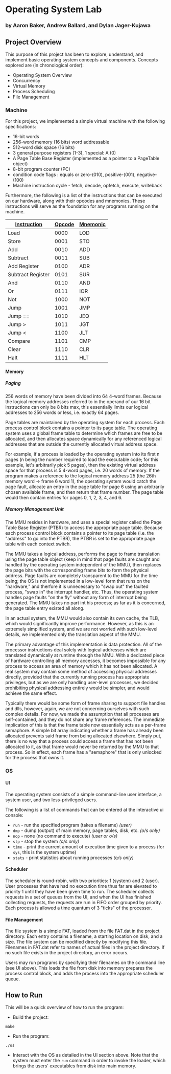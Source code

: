 # Operating System Lab

### by Aaron Baker, Andrew Ballard, and Dylan Jager-Kujawa

## Project Overview
This purpose of this project has been to explore, understand, and implement basic operating system concepts and components. Concepts explored are (in chronological order):

- Operating System Overview
- Concurrency
- Virtual Memory
- Process Scheduling
- File Management

### Machine

For this project, we implemented a simple virtual machine with the following specifications:

 - 16-bit words
 - 256-word memory (16 bits) word addressable
 - 512-word disk space (16 bits)
 - 3 general purpose registers (1-3), 1 special: A (0)
 - A Page Table Base Register (implemented as a pointer to a PageTable object)
 - 8-bit program counter (PC)
 - condition code flags : equals or zero-(010), positive-(001), negative-(100)
 - Machine instruction cycle - fetch, decode, opfetch, execute, writeback

Furthermore, the following is a list of the instructions that can be executed on our hardware, along with their opcodes and mnemonics. These instructions will serve as the foundation for any programs running on the machine.

| <u>Instruction</u> | <u>Opcode</u> | <u>Mnemonic</u> |
|--------------------|---------------|-----------------|
|Load                |0000           |LOD              |
|Store               |0001           |STO              |
|Add                 |0010           |ADD              |
|Subtract            |0011           |SUB              |
|Add Register        |0100           |ADR              |
|Subtract Register   |0101           |SUR              |
|And                 |0110           |AND              |
|Or                  |0111           |IOR              |
|Not                 |1000           |NOT              |
|Jump                |1001           |JMP              |
|Jump ==             |1010           |JEQ              |
|Jump >              |1011           |JGT              |
|Jump <              |1100           |JLT              |
|Compare             |1101           |CMP              |
|Clear               |1110           |CLR              |
|Halt                |1111           |HLT              |

#### Memory

##### Paging
256 words of memory have been divided into 64 4-word frames. Because the logical memory addresses referred to in the operand of our 16 bit instructions can only be 8 bits max, this essentially limits our logical addresses to 256 words or less, i.e. exactly 64 pages.

Page tables are maintained by the operating system for each process. Each process control block contains a pointer to its page table. The operating system uses a global frame table to determine which frames are free to be allocated, and then allocates space dynamically for any referenced logical addresses that are outside the currently allocated virtual address space.

For example, if a process is loaded by the operating system into its first n pages (n being the number required to load the executable code; for this example, let's arbitrarily pick 5 pages), then the existing virtual address space for that process is 5 4-word pages, i.e. 20 words of memory. If the program makes a reference to the logical memory address 25 (the 26th memory word -> frame 6 word 1), the operating system would catch the page fault, allocate an entry in the page table for page 6 using an arbitrarily chosen available frame, and then return that frame number. The page table would then contain entries for pages 0, 1, 2, 3, 4, and 6.

##### Memory Management Unit
The MMU resides in hardware, and uses a special register called the Page Table Base Register (PTBR) to access the appropriate page table. Because each process control block contains a pointer to its page table (i.e. the "address" to go into the PTBR), the PTBR is set to the appropriate page table with each context switch.

The MMU takes a logical address, performs the page to frame translation using the page table object (keep in mind that page faults are caught and handled by the operating system independent of the MMU), then replaces the page bits with the corresponding frame bits to form the physical address. Page faults are completely transparent to the MMU for the time being; the OS is not implemented in a low-level form that runs on the "hardware," and therfore it is unnecessary to "swap out" the faulted process, "swap in" the interrupt handler, etc. Thus, the operating system handles page faults "on the fly" without any form of interrupt being generated. The MMU takes no part int his process; as far as it is concerned, the page table entry existed all along.

In an actual system, the MMU would also contain its own cache, the TLB, which would significantly improve performance. However, as this is an extremely simplified system, and we are not worried with such low-level details, we implemented only the translation aspect of the MMU.

The primary advantage of this implementation is data protection. All of the processor instructions deal solely with logical addresses which are translated dynamically at runtime through the MMU. With a dedicated piece of hardware controlling all memory accesses, it becomes impossible for any process to access an area of memory which it has not been allocated. A real system may contain some method of accessing physical addresses directly, provided that the currently running process has appropriate privileges, but as we are only handling user-level processes, we decided prohibiting physical addressing entirely would be simpler, and would achieve the same effect.

Typically there would be some form of frame sharing to support file handles and dlls, however, again, we are not concerning ourselves with such complex details. For now, we made the assumption that all processes are self-contained, and they do not share any frame references. The immediate implication of this is that the frame table now essentially acts as a per-frame semaphore. A simple bit array indicating whether a frame has already been allocated prevents said frame from being allocated elsewhere. Simply put, there is no way that a process could access a frame that has not been allocated to it, as that frame would never be returned by the MMU to that process. So in effect, each frame has a "semaphore" that is only unlocked for the process that owns it.

### OS

#### UI

The operating system consists of a simple command-line user interface, a system user, and two less-privileged users.

The following is a list of commands that can be entered at the interactive ui console:
 - `run` - run the specified program (takes a filename) *(user)*
 - `dmp` - dump (output) of main memory, page tables, disk, etc. *(o/s only)*
 - `nop` - none (no command to execute) *(user or o/s)*
 - `stp` - stop the system *(o/s only)*
 - `time` - print the current amount of execution time given to a process (for `sys`, this is the system uptime)
 - `stats` - print statistics about running processes *(o/s only)*

#### Scheduler

The scheduler is round-robin, with two priorities: 1 (system) and 2 (user). User processes that have had no execution time thus far are elevated to priority 1 until they have been given time to run. The scheduler collects requests in a set of queues from the UI, and when the UI has finished collecting requests, the requests are run in FIFO order grouped by priority. Each process is allowed a time quantum of 3 "ticks" of the processor.

#### File Management

The file system is a simple FAT, loaded from the file FAT.dat in the project directory. Each entry contains a filename, a starting location on disk, and a size. The file system can be modified directly by modifying this file. Filenames in FAT.dat refer to names of actual files in the project directory. If no such file exists in the project directory, an error occurs.

Users may run programs by specifying their filenames on the command line (see UI above). This loads the file from disk into memory prepares the process control block, and adds the process into the appropriate scheduler queue.

## How to Run

This will be a quick overview of how to run the program:
 - Build the project:
 ```
 make
 ```
 - Run the program:
 ```
 ./os
 ```
 - Interact with the OS as detailed in the UI section above. Note that the system must enter the `run` command in order to invoke the loader, which brings the users' executables from disk into main memory.
